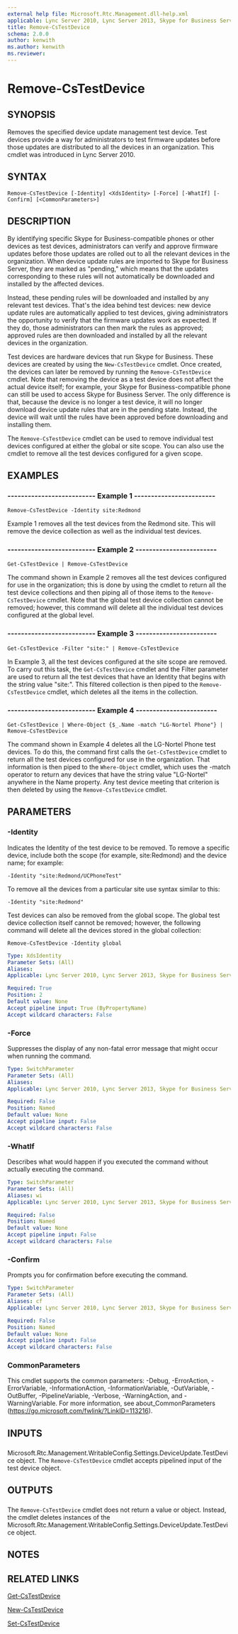 ```yaml
---
external help file: Microsoft.Rtc.Management.dll-help.xml
applicable: Lync Server 2010, Lync Server 2013, Skype for Business Server 2015, Skype for Business Server 2019
title: Remove-CsTestDevice
schema: 2.0.0
author: kenwith
ms.author: kenwith
ms.reviewer:
---
```


# Remove-CsTestDevice

## SYNOPSIS
Removes the specified device update management test device.
Test devices provide a way for administrators to test firmware updates before those updates are distributed to all the devices in an organization.
This cmdlet was introduced in Lync Server 2010.


## SYNTAX

```
Remove-CsTestDevice [-Identity] <XdsIdentity> [-Force] [-WhatIf] [-Confirm] [<CommonParameters>]
```

## DESCRIPTION
By identifying specific Skype for Business-compatible phones or other devices as test devices, administrators can verify and approve firmware updates before those updates are rolled out to all the relevant devices in the organization.
When device update rules are imported to Skype for Business Server, they are marked as "pending," which means that the updates corresponding to these rules will not automatically be downloaded and installed by the affected devices.

Instead, these pending rules will be downloaded and installed by any relevant test devices.
That's the idea behind test devices: new device update rules are automatically applied to test devices, giving administrators the opportunity to verify that the firmware updates work as expected.
If they do, those administrators can then mark the rules as approved; approved rules are then downloaded and installed by all the relevant devices in the organization.

Test devices are hardware devices that run Skype for Business.
These devices are created by using the `New-CsTestDevice` cmdlet.
Once created, the devices can later be removed by running the `Remove-CsTestDevice` cmdlet.
Note that removing the device as a test device does not affect the actual device itself; for example, your Skype for Business-compatible phone can still be used to access Skype for Business Server.
The only difference is that, because the device is no longer a test device, it will no longer download device update rules that are in the pending state.
Instead, the device will wait until the rules have been approved before downloading and installing them.

The `Remove-CsTestDevice` cmdlet can be used to remove individual test devices configured at either the global or site scope.
You can also use the cmdlet to remove all the test devices configured for a given scope.


## EXAMPLES

### -------------------------- Example 1 ------------------------
```
Remove-CsTestDevice -Identity site:Redmond
```

Example 1 removes all the test devices from the Redmond site.
This will remove the device collection as well as the individual test devices.


### -------------------------- Example 2 ------------------------
```
Get-CsTestDevice | Remove-CsTestDevice
```

The command shown in Example 2 removes all the test devices configured for use in the organization; this is done by using the  cmdlet to return all the test device collections and then piping all of those items to the `Remove-CsTestDevice` cmdlet.
Note that the global test device collection cannot be removed; however, this command will delete all the individual test devices configured at the global level.


### -------------------------- Example 3 ------------------------
```
Get-CsTestDevice -Filter "site:" | Remove-CsTestDevice
```

In Example 3, all the test devices configured at the site scope are removed.
To carry out this task, the `Get-CsTestDevice` cmdlet and the Filter parameter are used to return all the test devices that have an Identity that begins with the string value "site:".
This filtered collection is then piped to the `Remove-CsTestDevice` cmdlet, which deletes all the items in the collection.


### -------------------------- Example 4 ------------------------
```
Get-CsTestDevice | Where-Object {$_.Name -match "LG-Nortel Phone"} | Remove-CsTestDevice
```

The command shown in Example 4 deletes all the LG-Nortel Phone test devices.
To do this, the command first calls the `Get-CsTestDevice` cmdlet to return all the test devices configured for use in the organization.
That information is then piped to the `Where-Object` cmdlet, which uses the -match operator to return any devices that have the string value "LG-Nortel" anywhere in the Name property.
Any test device meeting that criterion is then deleted by using the `Remove-CsTestDevice` cmdlet.


## PARAMETERS

### -Identity
Indicates the Identity of the test device to be removed.
To remove a specific device, include both the scope (for example, site:Redmond) and the device name; for example:

`-Identity "site:Redmond/UCPhoneTest"`

To remove all the devices from a particular site use syntax similar to this:

`-Identity "site:Redmond"`

Test devices can also be removed from the global scope.
The global test device collection itself cannot be removed; however, the following command will delete all the devices stored in the global collection:

`Remove-CsTestDevice -Identity global`


```yaml
Type: XdsIdentity
Parameter Sets: (All)
Aliases: 
Applicable: Lync Server 2010, Lync Server 2013, Skype for Business Server 2015, Skype for Business Server 2019

Required: True
Position: 2
Default value: None
Accept pipeline input: True (ByPropertyName)
Accept wildcard characters: False
```

### -Force
Suppresses the display of any non-fatal error message that might occur when running the command.

```yaml
Type: SwitchParameter
Parameter Sets: (All)
Aliases: 
Applicable: Lync Server 2010, Lync Server 2013, Skype for Business Server 2015, Skype for Business Server 2019

Required: False
Position: Named
Default value: None
Accept pipeline input: False
Accept wildcard characters: False
```

### -WhatIf
Describes what would happen if you executed the command without actually executing the command.

```yaml
Type: SwitchParameter
Parameter Sets: (All)
Aliases: wi
Applicable: Lync Server 2010, Lync Server 2013, Skype for Business Server 2015, Skype for Business Server 2019

Required: False
Position: Named
Default value: None
Accept pipeline input: False
Accept wildcard characters: False
```

### -Confirm
Prompts you for confirmation before executing the command.

```yaml
Type: SwitchParameter
Parameter Sets: (All)
Aliases: cf
Applicable: Lync Server 2010, Lync Server 2013, Skype for Business Server 2015, Skype for Business Server 2019

Required: False
Position: Named
Default value: None
Accept pipeline input: False
Accept wildcard characters: False
```

### CommonParameters
This cmdlet supports the common parameters: -Debug, -ErrorAction, -ErrorVariable, -InformationAction, -InformationVariable, -OutVariable, -OutBuffer, -PipelineVariable, -Verbose, -WarningAction, and -WarningVariable. For more information, see about_CommonParameters (https://go.microsoft.com/fwlink/?LinkID=113216).

## INPUTS

###  
Microsoft.Rtc.Management.WritableConfig.Settings.DeviceUpdate.TestDevice object.
The `Remove-CsTestDevice` cmdlet accepts pipelined input of the test device object.

## OUTPUTS

###  
The `Remove-CsTestDevice` cmdlet does not return a value or object.
Instead, the cmdlet deletes instances of the Microsoft.Rtc.Management.WritableConfig.Settings.DeviceUpdate.TestDevice object.

## NOTES

## RELATED LINKS

[Get-CsTestDevice](Get-CsTestDevice.md)

[New-CsTestDevice](New-CsTestDevice.md)

[Set-CsTestDevice](Set-CsTestDevice.md)

